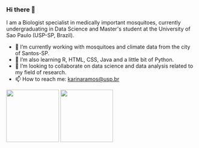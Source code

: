 ### Hi there 👋

I am a Biologist specialist in medically important mosquitoes, currently undergraduating in Data Science and Master's student at the University of Sao Paulo (USP-SP, Brazil). 

- 🔭 I’m currently working with mosquitoes and climate data from the city of Santos-SP.
- 🌱 I’m also learning R, HTML, CSS, Java and a little bit of Python.
- 🤝 I’m looking to collaborate on data science and data analysis related to my field of research. 
- 📫 How to reach me: karinaramos@usp.br

 <div>
  <img height="140em" src="https://github-readme-stats.vercel.app/api?username=ramoskarina&show_icons=true&theme=buefy&include_all_commits=true&count_private=true"/>
  <img height="140em" src="https://github-readme-stats.vercel.app/api/top-langs/?username=ramoskarina&layout=compact&langs_count=6&theme=buefy"/>
</div>
